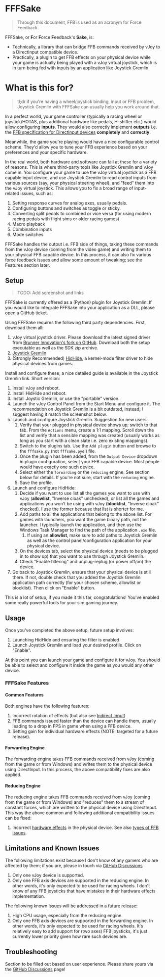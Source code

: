 # FFFSake

> Through this document, FFB is used as an acronym for Force Feedback.

FFFSake, or **F**or **F**orce **F**eedback's **Sake**, is:

*   Technically, a
library that can bridge FFB commands received by vJoy to a
DirectInput compatible device.
*   Practically, a plugin to get FFB effects on your
physical device while your game is actually being played with a
vJoy virtual joystick, which is in turn being fed with inputs by an
application like Joystick Gremlin.

# What is this for?

> tl;dr if you're having a wheel/joystick binding, input or FFB
problem, Joystick Gremlin with FFFSake can usually help you work around that.

In a perfect world, your game controller (typically a racing wheel or
joystick/HOTAS, plus additional hardware like pedals, H-shifter etc.)
would allow configuring **inputs**. They would also correctly implement **outputs** i.e. the
[FFB
specification for DirectInput devices](https://learn.microsoft.com/en-us/previous-versions/windows/desktop/ee417563(v=vs.85))
**completely** and **correctly**.

Meanwhile, the game you're playing would have a nice configurable control
scheme. They'd allow you to tune your FFB experience based on
your preferences and your specific hardware.

In the real world, both hardware and software can fail at these for a variety
of reasons. This is where third-party tools like Joystick Gremlin and vJoy come
in. You configure your game to use the vJoy virtual joystick as a FFB
capable input device, and use Joystick Gremlin to read control inputs from
various sources (say, your physical steering wheel), and "feed" them into the
vJoy virtual joystick. This allows you to fix a broad range of input-related
issues, such as:

1.  Setting response curves for analog axes, usually pedals.
2.  Configuring buttons and switches as toggle or sticky.
3.  Converting split pedals to combined or vice versa (for using modern racing pedals with flight sims or older racing games)
4.  Macro playback
5.  Combination inputs
6.  Mode switches

FFFSake handles the output i.e. FFB side of things, taking these commands
from the vJoy device (coming from the video game) and writing them to your physical
FFB capable device. In this process, it can also fix various force
feedback issues and allow some amount of tweaking; see the Features section later.

## Setup

> TODO: Add screenshot and links

FFFSake is currently offered as a (Python) plugin for Joystick Gremlin.
If you would like to integrate FFFSake into your application as a DLL,
please open a GitHub ticket.

Using FFFSake requires the following third party dependencies. First,
download them all:

1.  vJoy virtual joystick driver. Please download the latest signed
    driver from
    [Brunner Innovation's fork on GitHub](https://github.com/BrunnerInnovation/vJoy/releases). Download both the setup executable as well as the SDK zip archive.
2.  [Joystick Gremlin](https://whitemagic.github.io/JoystickGremlin/)
3.  (Strongly Recommended) [HidHide](https://github.com/nefarius/HidHide/releases),
    a kernel-mode filter driver to hide physical devices from games.

Install and configure these; a nice detailed guide is available in the
Joystick Gremlin link. Short version:

1.  Install vJoy and reboot.
2.  Install HidHide and reboot.
3.  Install Joystic Gremlin, or use the "portable" version.
4.  Launch the vJoy Control Panel from the Start Menu and configure it. The
    recommendation on Joystick Gremlin is a bit outdated, instead, I suggest
    having it match the screenshot below.
5.  Launch and configure Joystick Gremlin. Suggestion for new users:
    1.   Verify that your plugged in physical device shows up; switch to
         that tab. From the `Actions` menu, create a 1:1 mapping. Scroll down
         the list and verify that a sensible mapping was created (usually works
         as long as you start with a clean slate i.e. zero existing mappings).
    2.   Switch to the plugins tab. Use the `Add plugin` button and browse to
         the `fffsake.py` (not `fffsake.pyd`!) file.
    3.   Once the plugin has been added, from the `Output Device` dropdown in
         plugin configuration, select your FFB capable device. Most
         people would have exactly one such device.
    4.   Select either the `forwarding` or the `reducing` engine. See section
         below for details. If you're not sure, start with the `reducing` engine.
    5.   Save the profile.
6.  Launch and configure HidHide:
    1.   Decide if you want to use list all the games you want to use with vJoy
         (**allowlist**, "Inverse cloak" unchecked), or list all the games and
         applications you won't be using with vJoy (**blocklist**,
         "Inverse cloak" checked). I use the former because that list is shorter
         for me.
    2.   Add paths to all the applications that belong to the above list. For
         games with launchers, you want the game binary path, not the launcher.
         I typically launch the application, and then use the Windows Task
         Manager to find the path of the application `.exe` file.
         1.   If using an **allowlist**, make sure to add paths to Joystick
              Gremlin as well as the control panel/configuration application
              for your physical device.
    3.   On the devices tab, select the physical device (needs to be plugged
         in to show up) that you want to use through Joystick Gremlin.
    4.   Check "Enable filtering" and unplug-replug (or power off/on) the
         device.
7.  Go back to Joystick Gremlin, ensure that your physical device is still there.
    If not, double check that you added the Joystick Gremlin application path
    correctly (for your chosen scheme, allowlist or blocklist). Then click on
    "Enable" button.

This is a lot of setup, if you made it this far, congratulations! You've
enabled some really powerful tools for your sim gaming journey.

## Usage

Once you've completed the above setup, future setup involves:

1.  Launching HidHide and ensuring the filter is enabled.
2.  Launch Joystick Gremlin and load your desired profile. Click on "Enable".

At this point you can launch your game and configure it for vJoy. You should be
able to select and configure it inside the game as you would any other
device.

### FFFSake Features

#### Common Features

Both engines have the following features:

1.  Incorrect rotation of effects (but also see
    [Indirect Input](../indirect_input/index.md))
2.  FFB commands issued faster than the device can handle them, usually leading
    to a drop in FPS in game when using a FFB device.
3.  Setting gain for individual hardware effects
    (NOTE: targeted for a future release).

#### Forwarding Engine

The forwarding engine takes FFB commands received from vJoy (coming from
the game or from Windows) and writes them to the physical device using DirectInput.
In this process, the above compatibility fixes are also applied.

#### Reducing Engine

The reducing engine takes FFB commands received from vJoy (coming from
the game or from Windows) and "reduces" them to a stream of constant forces, which
are written to the physical device using DirectInput. This way the above common and
following additional compatibility issues can be fixed:

1.  Incorrect [hardware effects](https://learn.microsoft.com/en-us/previous-versions/windows/desktop/ee417541(v=vs.85))
    in the physical device. See also
    [types of FFB issues](../game_guides/issues.md).

## Limitations and Known Issues

The following limitations exist because I don't know of any gamers who are affected by
them; if you are, please in touch via
[GitHub Discussions](https://github.com/code-monet/sim-gamer-kit/discussions)

1.  Only one vJoy device is supported.
2.  Only one FFB axis devices are supported in the reducing engine. In other
    words, it's only expected to be used for racing wheels. I don't know of any
    FFB joysticks that have mistakes in their hardware effects implementation.

The following known issues will be addressed in a future release:

1.  High CPU usage, especially from the reducing engine.
2.  Only one FFB axis devices are supported in the forwarding engine. In other
    words, it's only expected to be used for racing wheels. It's relatively easy to
    add support for (two axes) FFB joysticks, it's just currently lower
    priority given how rare such devices are.

## Troubleshooting

Section to be filled out based on user experience. Please share yours via the
[GitHub Discussions](https://github.com/code-monet/sim-gamer-kit/discussions) page!